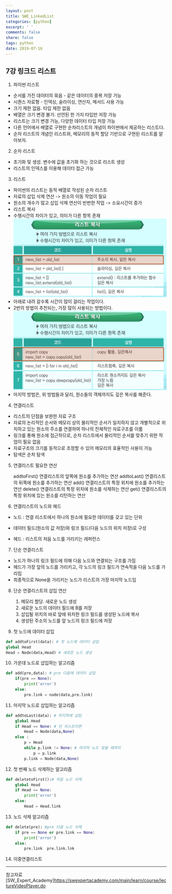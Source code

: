 ```yaml
---
layout: post
title: SWE_LinkedList
categories: [python]
excerpt: ' '
comments: false
share: false
tags: python
date: 2019-07-16
---
```


## 7강 링크드 리스트

1. 파이썬 리스트

- 순서를 가진 데이터의 묶음 - 같은 데이터의 중복 저장 가능
- 시퀀스 자료형 - 인덱싱, 슬라이싱, 연산자, 메서드 사용 가능
- 크기 제한 없음. 타입 제한 없음
- 배열은 크기 변경 불가. 선언된 한 가지 타입만 저장 가능
- 리스트는 크기 변경 가능, 다양한 데이터 타입 저장 가능
- 다른 언어에서 배열로 구현한 순차리스트의 개념이 파이썬에서 제공하는 리스트다.
- 순차 리스트의 개념인 리스트와, 메모리의 동적 할당 기반으로 구현된 리스트를 알아보자.

2. 순차 리스트

- 초기화 및 생성. 변수에 값을 초기화 하는 것으로 리스트 생성
- 리스트의 인덱스를 이용해 데이터 접근 가능

3. 리스트

- 파이썬의 리스트는 동적 배열로 작성된 순차 리스트
- 자료의 삽입 삭제 연산 -> 원소의 이동 작업이 필요
- 원소의 개수가 많고 삽입 삭제 연산이 빈번한 작업 -> 소요시간이 증가
- 리스트 복사
- 수행시간의 차이가 있고, 의미가 다른 항목 존재
  ![No Image](/assets/posts/20190716/1.png)
- 아래로 내려 갈수록 시간이 많이 걸리는 작업이다.
- 2번의 방법이 추천되는, 가장 많이 사용되는 방법이다.
  ![No Image](/assets/posts/20190716/2.png)
- 마지막 방법은, 위 방법들과 달리, 원소들의 객체까지도 깊은 복사를 해준다.

4. 연결리스트

- 리스트의 단점을 보완한 자료 구조
- 자료의 논리적인 순서와 메모리 상의 물리적인 순서가 일치하지 않고 개별적으로 위치하고 있는 원소의 주소를 연결하여 하나의 전체적인 자료구조를 이룸
- 링크를 통해 원소에 접근하므로, 순차 리스트에서 물리적인 순서를 맞추기 위한 작업이 필요 없음
- 자료구조의 크기를 동적으로 조정할 수 있어 메모리의 효율적인 사용이 가능
- 탐색은 순차 탐색

5. 연결리스트 필요한 연산

   addtoFirst() 연결리스트의 앞쪽에 원소를 추가하는 연산
   addtoLast() 연결리스트의 뒤쪽에 원소를 추가하는 연산
   add() 연결리스트의 특정 위치에 원소를 추가하는 연산
   delete() 연결리스트의 특정 위치에 원소를 삭제하는 연산
   get() 연결리스트의 특정 위치에 있는 원소를 리턴하는 연산

6. 연결리스트이 노드와 헤드

- 노드 : 연결 리스트에서 하나의 원소에 필요한 데이터를 갖고 있는 단위
- 데이터 필드(원소의 값 저장)와 링크 필드(다음 노드의 위치 저장)로 구성

- 헤드 : 리스트의 처음 노드를 가리키는 레퍼런스

7. 단순 연결리스트

- 노드가 하나의 링크 필드에 의해 다음 노드와 연결되는 구조를 가짐
- 헤드가 가장 앞의 노드를 가리키고, 각 노드의 링크 필드가 연속적을 다음 노드를 가리킴
- 최종적으로 None을 가리키는 노드가 리스트의 가장 마지막 노드임

8. 단순 연결리스트의 삽입 연산

   1. 메모리 할당. 새로운 노드 생성
   2. 새로운 노드의 데이터 필드에 B를 저장
   3. 삽입될 위치의 바로 앞에 위치한 링크 필드를 생성된 노드에 복사
   4. 생성된 주소의 노드를 앞 노드의 링크 필드에 저장

9. 첫 노드에 데이터 삽입

```python
def addtoFirst(data): # 첫 노드에 데이터 삽입
global Head
Head = Node(data,Head) # 새로운 노드 생성
```

10. 가운데 노드로 삽입하는 알고리즘

```python
def add(pre,data): # pre 다음에 데이터 삽입
    if(pre == None):
        print('error')
    else:
        pre.link = node(data,pre.link)
```

11. 마지막 노드로 삽입하는 알고리즘

```python
def addtoLast(data): # 마지막에 삽입
    global Head
    if Head == None: # 빈 리스트이면
        Head = Node(data,None)
    else :
        p = Head
        while p.link != None: # 마지막 노드 찾을 때까지
            p = p.link
        p.link = Node(data,None)
```

12. 첫 번째 노드 삭제하는 알고리즘

```python
def deletetoFirst():# 처음 노드 삭제
    global Head
    if Head == None:
        print('error')
    else:
        Head = Head.link
```

13. 노드 삭제 알고리즘

```python
def delete(pre): #pre 다음 노드 삭제
    if pre == None or pre.link == None:
        print('error')
    else:
        pre.link  pre.link.lnk
```

14. 이중연결리스트

---

참고자료
[SW_Expert_Academy]<https://swexpertacademy.com/main/learn/course/lectureVideoPlayer.do>
